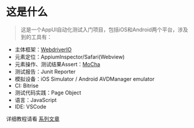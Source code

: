 # 这是什么

>这是一个AppUI自动化测试入门项目，包括iOS和Android两个平台，涉及到的工具有：

- 主体框架：[WebdriverIO](https://webdriver.io/docs/what-is-webdriverio)
- 元素定位：AppiumInspector/Safari(Webview)
- 元素操作、测试结果Assert：[MoCha](https://mochajs.org/)
- 测试报告：Junit Reporter
- 模拟设备：iOS Simulator / Android AVDManager emulator
- CI: Bitrise
- 测试代码实践：Page Object
- 语言：JavaScript
- IDE: VSCode

详细教程请看 [系列文章](https://jmyblog.top/AppUI-AutoTest/)

